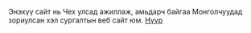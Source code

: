 Энэхүү сайт нь Чех улсад ажиллаж, амьдарч байгаа Монголчуудад зориулсан хэл сургалтын веб сайт юм.
<a href="index.html">Нүүр</a>
